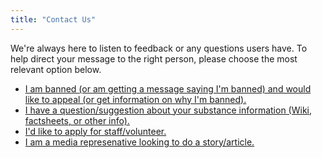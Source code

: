 ```yaml
---
title: "Contact Us"
---
```


We're always here to listen to feedback or any questions users have. To help direct your message to the right person, please choose the most relevant option below.

- [I am banned (or am getting a message saying I'm banned) and would like to appeal (or get information on why I'm banned).](/contact-us/ban-appeal)
- [I have a question/suggestion about your substance information (Wiki, factsheets, or other info).](/contact-us/substance-suggestion-or-question)
- [I'd like to apply for staff/volunteer.](/contact-us/apply)
- [I am a media represenative looking to do a story/article.](/contact-us/media)
